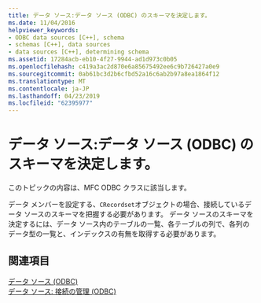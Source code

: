 ```yaml
---
title: データ ソース:データ ソース (ODBC) のスキーマを決定します。
ms.date: 11/04/2016
helpviewer_keywords:
- ODBC data sources [C++], schema
- schemas [C++], data sources
- data sources [C++], determining schema
ms.assetid: 17284acb-eb10-4f27-9944-ad1d973c0b05
ms.openlocfilehash: c419a3ac2d870e6a85675492ee6c9b726427a0e9
ms.sourcegitcommit: 0ab61bc3d2b6cfbd52a16c6ab2b97a8ea1864f12
ms.translationtype: MT
ms.contentlocale: ja-JP
ms.lasthandoff: 04/23/2019
ms.locfileid: "62395977"
---
```

# <a name="data-source-determining-the-schema-of-the-data-source-odbc"></a>データ ソース:データ ソース (ODBC) のスキーマを決定します。

このトピックの内容は、MFC ODBC クラスに該当します。

データ メンバーを設定する、`CRecordset`オブジェクトの場合、接続しているデータ ソースのスキーマを把握する必要があります。 データ ソースのスキーマを決定するには、データ ソース内のテーブルの一覧、各テーブルの列で、各列のデータ型の一覧と、インデックスの有無を取得する必要があります。

## <a name="see-also"></a>関連項目

[データ ソース (ODBC)](../../data/odbc/data-source-odbc.md)<br/>
[データ ソース: 接続の管理 (ODBC)](../../data/odbc/data-source-managing-connections-odbc.md)